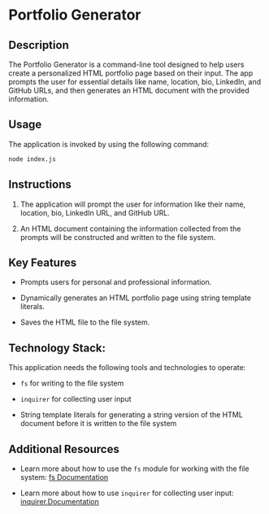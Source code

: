 # Portfolio Generator

## Description

The Portfolio Generator is a command-line tool designed to help users create a personalized HTML portfolio page based on their input. The app prompts the user for essential details like name, location, bio, LinkedIn, and GitHub URLs, and then generates an HTML document with the provided information.

## Usage

The application is invoked by using the following command:

```bash
node index.js
```

## Instructions

1. The application will prompt the user for information like their name, location, bio, LinkedIn URL, and GitHub URL.

2. An HTML document containing the information collected from the prompts will be constructed and written to the file system.

## Key Features

* Prompts users for personal and professional information.

* Dynamically generates an HTML portfolio page using string template literals.

* Saves the HTML file to the file system.

## Technology Stack:

This application needs the following tools and technologies to operate:

* `fs` for writing to the file system

* `inquirer` for collecting user input

* String template literals for generating a string version of the HTML document before it is written to the file system

## Additional Resources

* Learn more about how to use the `fs` module for working with the file system: [fs Documentation](https://nodejs.org/dist/latest-v16.x/docs/api/fs.html)

* Learn more about how to use `inquirer` for collecting user input: [inquirer.Documentation](https://www.npmjs.com/package/inquirer)